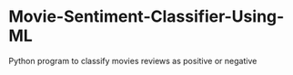 # Movie-Sentiment-Classifier-Using-ML
Python program to classify movies reviews as positive or negative
